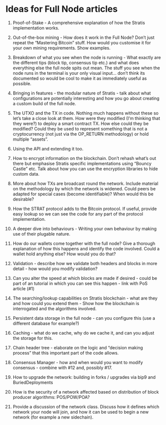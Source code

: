 # Ideas for Full Node articles 

1. Proof-of-Stake - A comprehensive explanation of how the Stratis implementation works.
2. Out-of-the-box mining - How does it work in the Full Node? Don’t just repeat the “Mastering Bitcoin” stuff. How would you customise it for your own mining requirements. Show examples.
3. Breakdown of what you see when the node is running - What exactly are the different tips (block tip, consensus tip etc.) and what does everything else the full node spits out mean. The stuff you see when the node runs in the terminal is your only visual input… don’t think its documented so would be cool to make it as immediately useful as possible.
4. Bringing in features - the modular nature of Stratis - talk about what configurations are potentially interesting and how you go about creating a custom build of the full node.
5. The UTXO and the TX in code. Nothing much happens without these so let’s take a close look at them. How were they modified (I’m thinking that they were?) to deploy a smart contract TX. How else could they be modified? Could they be used to represent something that is not a cryptocurrency (not just via the OP_RETURN methodology) or hold multiple “assets”.
6. Using the API and extending it too.
7. How to encrypt information on the blockchain. Don’t rehash what’s out there but emphasise Stratis specific implementations using “Bouncy Castle” etc. Talk about how you can use the encryption libraries to hide custom data.
8. More about how TXs are broadcast round the network. Include material on the methodology by which the network is widened. Could peers be adapted for special cases (become identifiable)? When would this be desirable?
9. How the STRAT protocol adds to the Bitcoin protocol. If useful, provide easy lookup so we can see the code for any part of the protocol implementation.
10. A deeper dive into behaviours - Writing your own behaviour by making use of their plugable nature.
11. How do our wallets come together with the full node? Give a thorough explanation of how this happens and identify the code involved. Could a wallet hold anything else? How would you do that?
12. Validation - describe how we validate both headers and blocks in more detail - how would you modify validation?
13. Can you alter the speed at which blocks are made if desired - could be part of an tutorial in which you can see this happen - link with PoS article (#1)
14. The searching/lookup capabilities on Stratis blockchain - what are they and how could you extend them - Show how the blockchain is interrogated and the algorithms involved.
15. Persistent data storage in the full node - can you configure this (use a different database for example?)
16. Caching - what do we cache, why do we cache it, and can you adjust the storage for this.

17. Chain header tree - elaborate on the logic and “decision making process” that this important part of the code allows.
18. Consensus Manager - how and when would you want to modify consensus - combine with #12 and, possibly #17.
19. How to upgrade the network: building in forks / upgrades via bip9 and BuriedDeployments
20. How is the security of a network affected based on distribution of block producer algorithms: POS/POW/POA?
21. Provide a discussion of the network class. Discuss how it defines which network your node will join, and how it can be used to begin a new network (for example a new sidechain).
